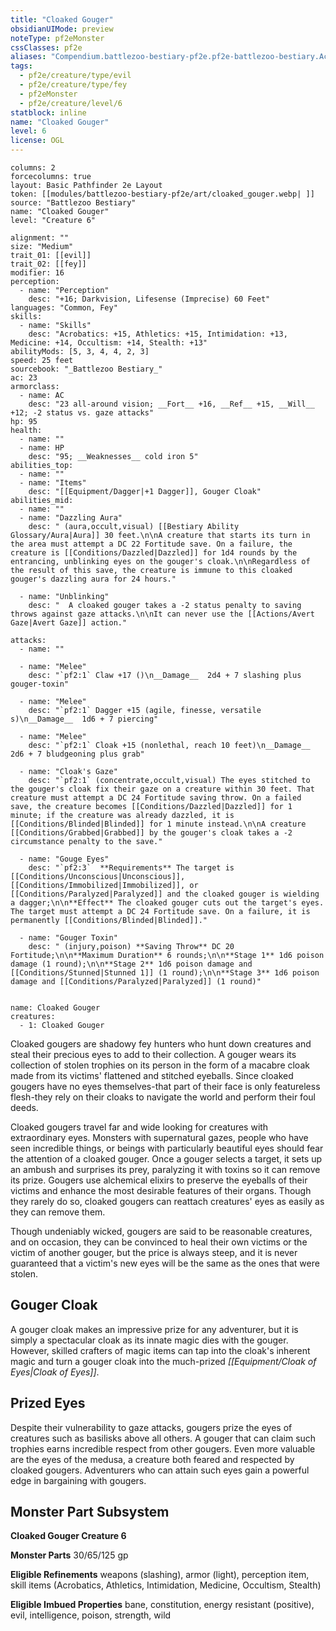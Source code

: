 ```yaml
---
title: "Cloaked Gouger"
obsidianUIMode: preview
noteType: pf2eMonster
cssClasses: pf2e
aliases: "Compendium.battlezoo-bestiary-pf2e.pf2e-battlezoo-bestiary.Actor.z1SK3TfiDWk1Mmf9" 
tags:
  - pf2e/creature/type/evil
  - pf2e/creature/type/fey
  - pf2eMonster
  - pf2e/creature/level/6
statblock: inline
name: "Cloaked Gouger"
level: 6
license: OGL
---
```


```statblock
columns: 2
forcecolumns: true
layout: Basic Pathfinder 2e Layout
token: [[modules/battlezoo-bestiary-pf2e/art/cloaked_gouger.webp| ]]
source: "Battlezoo Bestiary"
name: "Cloaked Gouger"
level: "Creature 6"

alignment: ""
size: "Medium"
trait_01: [[evil]]
trait_02: [[fey]]
modifier: 16
perception:
  - name: "Perception"
    desc: "+16; Darkvision, Lifesense (Imprecise) 60 Feet"
languages: "Common, Fey"
skills:
  - name: "Skills"
    desc: "Acrobatics: +15, Athletics: +15, Intimidation: +13, Medicine: +14, Occultism: +14, Stealth: +13"
abilityMods: [5, 3, 4, 4, 2, 3]
speed: 25 feet
sourcebook: "_Battlezoo Bestiary_"
ac: 23
armorclass:
  - name: AC
    desc: "23 all-around vision; __Fort__ +16, __Ref__ +15, __Will__ +12; -2 status vs. gaze attacks"
hp: 95
health:
  - name: ""
  - name: HP
    desc: "95; __Weaknesses__ cold iron 5"
abilities_top:
  - name: ""
  - name: "Items"
    desc: "[[Equipment/Dagger|+1 Dagger]], Gouger Cloak"
abilities_mid:
  - name: ""
  - name: "Dazzling Aura"
    desc: " (aura,occult,visual) [[Bestiary Ability Glossary/Aura|Aura]] 30 feet.\n\nA creature that starts its turn in the area must attempt a DC 22 Fortitude save. On a failure, the creature is [[Conditions/Dazzled|Dazzled]] for 1d4 rounds by the entrancing, unblinking eyes on the gouger's cloak.\n\nRegardless of the result of this save, the creature is immune to this cloaked gouger's dazzling aura for 24 hours."

  - name: "Unblinking"
    desc: "  A cloaked gouger takes a -2 status penalty to saving throws against gaze attacks.\n\nIt can never use the [[Actions/Avert Gaze|Avert Gaze]] action."

attacks:
  - name: ""

  - name: "Melee"
    desc: "`pf2:1` Claw +17 ()\n__Damage__  2d4 + 7 slashing plus gouger-toxin"

  - name: "Melee"
    desc: "`pf2:1` Dagger +15 (agile, finesse, versatile s)\n__Damage__  1d6 + 7 piercing"

  - name: "Melee"
    desc: "`pf2:1` Cloak +15 (nonlethal, reach 10 feet)\n__Damage__  2d6 + 7 bludgeoning plus grab"

  - name: "Cloak's Gaze"
    desc: "`pf2:1` (concentrate,occult,visual) The eyes stitched to the gouger's cloak fix their gaze on a creature within 30 feet. That creature must attempt a DC 24 Fortitude saving throw. On a failed save, the creature becomes [[Conditions/Dazzled|Dazzled]] for 1 minute; if the creature was already dazzled, it is [[Conditions/Blinded|Blinded]] for 1 minute instead.\n\nA creature [[Conditions/Grabbed|Grabbed]] by the gouger's cloak takes a -2 circumstance penalty to the save."

  - name: "Gouge Eyes"
    desc: "`pf2:3`  **Requirements** The target is [[Conditions/Unconscious|Unconscious]], [[Conditions/Immobilized|Immobilized]], or [[Conditions/Paralyzed|Paralyzed]] and the cloaked gouger is wielding a dagger;\n\n**Effect** The cloaked gouger cuts out the target's eyes. The target must attempt a DC 24 Fortitude save. On a failure, it is permanently [[Conditions/Blinded|Blinded]]."

  - name: "Gouger Toxin"
    desc: " (injury,poison) **Saving Throw** DC 20 Fortitude;\n\n**Maximum Duration** 6 rounds;\n\n**Stage 1** 1d6 poison damage (1 round);\n\n**Stage 2** 1d6 poison damage and [[Conditions/Stunned|Stunned 1]] (1 round);\n\n**Stage 3** 1d6 poison damage and [[Conditions/Paralyzed|Paralyzed]] (1 round)"
 
```

```encounter-table
name: Cloaked Gouger
creatures:
  - 1: Cloaked Gouger
```



Cloaked gougers are shadowy fey hunters who hunt down creatures and steal their precious eyes to add to their collection. A gouger wears its collection of stolen trophies on its person in the form of a macabre cloak made from its victims' flattened and stitched eyeballs. Since cloaked gougers have no eyes themselves-that part of their face is only featureless flesh-they rely on their cloaks to navigate the world and perform their foul deeds.

Cloaked gougers travel far and wide looking for creatures with extraordinary eyes. Monsters with supernatural gazes, people who have seen incredible things, or beings with particularly beautiful eyes should fear the attention of a cloaked gouger. Once a gouger selects a target, it sets up an ambush and surprises its prey, paralyzing it with toxins so it can remove its prize. Gougers use alchemical elixirs to preserve the eyeballs of their victims and enhance the most desirable features of their organs. Though they rarely do so, cloaked gougers can reattach creatures' eyes as easily as they can remove them.

Though undeniably wicked, gougers are said to be reasonable creatures, and on occasion, they can be convinced to heal their own victims or the victim of another gouger, but the price is always steep, and it is never guaranteed that a victim's new eyes will be the same as the ones that were stolen.

## Gouger Cloak

A gouger cloak makes an impressive prize for any adventurer, but it is simply a spectacular cloak as its innate magic dies with the gouger. However, skilled crafters of magic items can tap into the cloak's inherent magic and turn a gouger cloak into the much-prized _[[Equipment/Cloak of Eyes|Cloak of Eyes]]_.

## Prized Eyes

Despite their vulnerability to gaze attacks, gougers prize the eyes of creatures such as basilisks above all others. A gouger that can claim such trophies earns incredible respect from other gougers. Even more valuable are the eyes of the medusa, a creature both feared and respected by cloaked gougers. Adventurers who can attain such eyes gain a powerful edge in bargaining with gougers.

## Monster Part Subsystem

**Cloaked Gouger Creature 6**

**Monster Parts** 30/65/125 gp

**Eligible Refinements** weapons (slashing), armor (light), perception item, skill items (Acrobatics, Athletics, Intimidation, Medicine, Occultism, Stealth)

**Eligible Imbued Properties** bane, constitution, energy resistant (positive), evil, intelligence, poison, strength, wild
